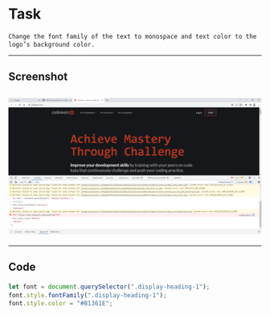 # Task

    Change the font family of the text to monospace and text color to the logo’s background color.

---

## Screenshot

## ![Task9](./Untitled%20-%20Google%20Chrome%2018-10-2022%2013_41_46.png)

---

## Code

```javascript
let font = document.querySelector(".display-heading-1");
font.style.fontFamily(".display-heading-1");
font.style.color = "#B1361E";
```
